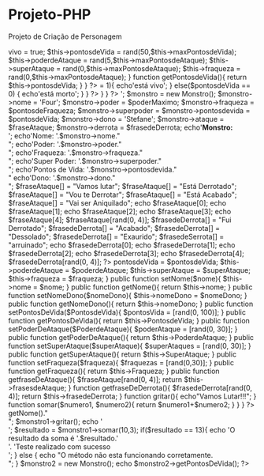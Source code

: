 # Projeto-PHP
Projeto de Criação de Personagem
<?php
abstract class SerVivo{

         private $vivo;
         private $pontosdeVida;
         private $poderdeAtaque;
         private $superAtaque;
         private $fraqueza;
         private $maxPontosdeVida = 100;
         private $maxPontosdeAtaque = 30;

         function__construct(){
                $this->vivo = true;
                $this->pontosdeVida = rand(50,$this->maxPontosdeVida);
                $this->poderdeAtaque = rand(5,$this->maxPontosdeAtaque);
                $this->superAtaque = rand(0,$this->maxPontosdeAtaque);
                $this->fraqueza = rand(0,$this->maxPontosdeAtaque);

         }

         function getPontosdeVida(){
                 return $this->pontosdeVida;
         }
}

?>

<?php
//Herdando da classe Ser Vivo.
class Nascer extends Ser Vivo($nome, $nomedodono){
      
      public $nome;
      public $nomedodono;
      public $pontosdeVida;
      public $pontosdeFraqueza;
      public $poderMaximo

  $pontosdeVida[] = rand[0, 100];
  $pontosdeFraqueza[] = rand[4];
  $poderMaximo[] = rand[9];
  
  if($pontosdeVida == 100){
     echo 'está vivo';
  } elif($pontosdeVida >= 1){
      echo'está vivo';
  } else($pontosdeVida == 0) {
      echo'está morto';
  }
}
?>

<?php
//Herdando da classe Ser Vivo.
class Morrer extends Ser Vivo(){
      public fuction setpontos($pontosdeVida){
           $pontosdeVida = rand[0, 100];
           $frasedeDerrota[] = 'Fui Derrotado';
     }
         
      switch($pontosdeVida){
        case 0:
         echo 'está morto';
         break:
     }  
      if($pontosdeVida == 0){
         echo $frasedeDerrota <br>
     }
 }
?>

<?php
require('Ser Vivo.php');
require('Nascer.php');
require('Morrer.php');

echo 'MONSTRO<hr>';

$monstro = new Monstro();
$monstro->nome = 'Four';
$monstro->poder = $poderMaximo;
$monstro->fraqueza = $pontosdeFraqueza;
$monstro->superpoder = 
$monstro->pontosdevida = $pontosdeVida;
$monstro->dono = 'Stefane';
$monstro->ataque = $fraseAtaque;
$monstro->derrota = $frasedeDerrota;

echo'<b>Monstro:</b><br>';
echo'Nome: '.$monstro->nome."<br>";
echo'Poder: '.$monstro->poder."<br>";
echo'Fraqueza: '.$monstro->fraqueza."<br>";
echo'Super Poder: '.$monstro->superpoder."<br>";
echo'Pontos de Vida: '.$monstro->pontosdevida."<br>"
echo'Dono: '.$monstro->dono."<br>";

$fraseAtaque[] = "Vamos lutar";
$fraseAtaque[] = "Está Derrotado";
$fraseAtaque[] = "Vou te Derrotar";
$fraseAtaque[] = "Está Acabado";
$fraseAtaque[] = "Vai ser Aniquilado";

echo $fraseAtaque[0];
echo $fraseAtaque[1];
echo $fraseAtaque[2];
echo $fraseAtaque[3];
echo $fraseAtaque[4];

$fraseAtaque[rand(0, 4)];

$frasedeDerrota[] = "Fui Derrotado";
$frasedeDerrota[] = "Acabado";
$frasedeDerrota[] = "Dessolado";
$frasedeDerrota[] = "Exaurido";
$frasedeSerrota[] = "arruinado";

echo $frasedeDerrota[0]; 
echo $frasedeDerrota[1];
echo $frasedeDerrota[2];
echo $frasedeDerrota[3];
echo $frasedeDerrota[4];

$frasedeDerrota[rand(0, 4)];
?>

<?php
class Monstro extends SerVivo implements IMonstro{

   private $nome;
   private $nomeDoDono;

 interface IMonstro{

        public function setfichaTecnica($pontosDeVida, $poderdeAtaque, $superAtaque, $fraqueza){
               $this->pontosdeVida = $pontosdeVida;
	       $this->poderdeAtaque = $poderdeAtaque;
               $this->superAtaque = $superAtaque;
               $this->fraqueza = $fraqueza;
       }
	public function setNome($nome){
               $this->nome = $nome;
	}
	public function getNome(){
               return $this->nome;
	}
	public function setNomeDono($nomeDono){
               $this->nomeDono = $nomeDono;
	}
	public function getNomeDono(){
               return $this->nomeDono;
	}
        public function setPontosDeVida($PontosdeVida){
               $pontosVida = [rand(0, 100)];
	}
	public function getPontosDeVida(){
               return $this->PontosdeVida;
        }
        public function setPoderDeAtaque($PoderdeAtaque){
                $poderAtaque = [rand(0, 30)];
	}
	public function getPoderDeAtaque(){
                return $this->PoderdeAtaque;
        }
        public function setSuperAtaque($superAtaque){
                $superAtaques = [rand(0, 30)];
          
	}
	public function getSuperAtaque(){
                return $this->SuperAtaque;
        }
        public function setFraqueza($fraqueza){
               $fraquezas = [rand(0,30)];
	}
	public function getFraqueza(){
               return $this->Fraqueza;
        }

        public function getfraseDeAtaque(){
              $fraseAtaque[rand(0, 4)];
              return $this->frasesdeAtaque;
        }

        function getfraseDeDerrota(){
             $frasedeDerrota[rand(0, 4)];
             return $this->frasedeDerrota;
        }
        function gritar(){
             echo"Vamos Lutar!!!";
        }
        function somar($numero1, $numero2){
             return $numero1+$numero2;
        }


  }
}
?>

<?php

require('IMonstro.php');
require('SerVivo.php');
require('Monstro.php');

$monstro1 = new Monstro();

echo "Nome: ".$monstro1->getNome()."<br>";

$monstro1->gritar();

echo '<br>';

$resultado = $monstro1->somar(10,3);

if($resultado == 13){
	echo 'O resultado da soma é '.$resultado.'<br>'.
	      'Teste realizado com sucesso<br>';
} else {
	echo "O método não esta funcionando corretamente.<br>";
}

$monstro2 = new Monstro();

echo $monstro2->getPontosDeVida();

?>
